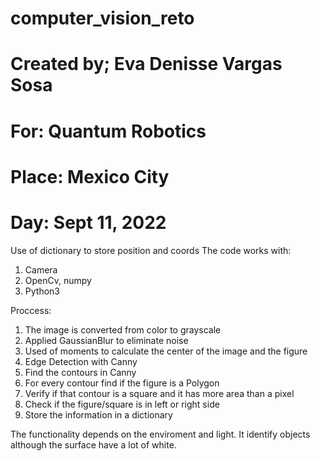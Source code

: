 # computer_vision_reto
# Created by; Eva Denisse Vargas Sosa 
# For: Quantum Robotics
# Place: Mexico City
# Day: Sept 11, 2022 


Use of dictionary to store position and coords
The code works with: 
  1. Camera
  2. OpenCv, numpy
  3. Python3 

Proccess: 
 1. The image is converted from color to grayscale
 2. Applied GaussianBlur to eliminate noise 
 3. Used of moments to calculate the center of the image and the figure 
 4. Edge Detection with Canny 
 5. Find the contours in Canny 
 6. For every contour find if the figure is a Polygon 
 7. Verify if that contour is a square and it has more area than a pixel 
 8. Check if the figure/square is in left or right side 
 9. Store the information in a dictionary
 
 The functionality depends on the enviroment and light. 
 It identify objects although the surface have a lot of white. 
 
